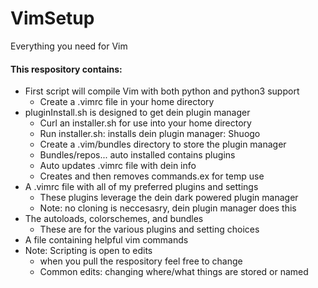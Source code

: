 # VimSetup
Everything you need for Vim

#### This respository contains:
- First script will compile Vim with both python and python3 support
	- Create a .vimrc file in your home directory
- pluginInstall.sh is designed to get dein plugin manager
	- Curl an installer.sh for use into your home directory
	- Run installer.sh: installs dein plugin manager: Shuogo
	- Create a .vim/bundles directory to store the plugin manager
	- Bundles/repos... auto installed contains plugins
	- Auto updates .vimrc file with dein info
	- Creates and then removes commands.ex for temp use
- A .vimrc file with all of my preferred plugins and settings
	- These plugins leverage the dein dark powered plugin manager
	- Note: no cloning is neccesasry, dein plugin manager does this
- The autoloads, colorschemes, and bundles
	- These are for the various plugins and setting choices
- A file containing helpful vim commands
- Note: Scripting is open to edits
	- when you pull the respository feel free to change
	- Common edits: changing where/what things are stored or named
